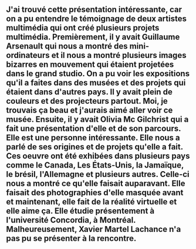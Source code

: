 


## J'ai trouvé cette présentation intéressante, car on a pu entendre le témoignage de deux artistes multimédia qui ont créé plusieurs projets multimédia. Premièrement, il y avait Guillaume Arsenault qui nous a montré des mini-ordinateurs et il nous a montré plusieurs images bizarres en mouvement qui étaient projetées dans le grand studio. On a pu voir les expositions qu'il a faites dans des musées et des projets qui étaient dans d'autres pays. Il y avait plein de couleurs et des projecteurs partout. Moi, je trouvais ça beau et j'aurais aimé aller voir ce musée. Ensuite, il y avait Olivia Mc Gilchrist qui a fait une présentation d'elle et de son parcours. Elle est une personne intéressante. Elle nous a parlé de ses origines et de projets qu'elle a fait. Ces oeuvre ont été exhibées dans plusieurs pays comme le Canada, Les États-Unis, la Jamaïque, le brésil, l'Allemagne et plusieurs autres. Celle-ci nous a montré ce qu'elle faisait auparavant. Elle faisait des photographies d'elle masquée avant et maintenant, elle fait de la réalité virtuelle et elle aime ça. Elle étudie présentement à l'université Concordia, à Montréal. Malheureusement, Xavier Martel Lachance n'a pas pu se présenter à la rencontre.
